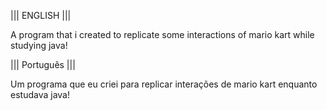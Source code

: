 ||| ENGLISH |||

A program that i created to replicate some interactions of mario kart while studying java!

||| Português |||

Um programa que eu criei para replicar interações de mario kart enquanto estudava java!
